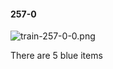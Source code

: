 #### 257-0
![train-257-0-0.png](https://github.com/lil-lab/nlvr/raw/master/nlvr/train/images/12/train-257-0-0.png "train-257-0-0.png")

There are 5 blue items